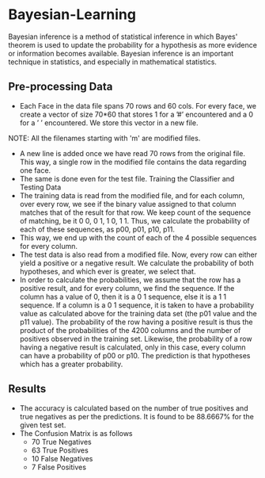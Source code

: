 # Bayesian-Learning
Bayesian inference is a method of statistical inference in which Bayes' theorem is used to update the probability for a hypothesis as more evidence or information becomes available. Bayesian inference is an important technique in statistics, and especially in mathematical statistics.

## Pre-processing Data

* Each Face in the data file spans 70 rows and 60 cols. For every face, we create a vector of
size 70*60 that stores 1 for a ’#’ encountered and a 0 for a ’ ’ encountered. We store this
vector in a new file.

 NOTE: All the filenames starting with 'm' are modified files.

*  A new line is added once we have read 70 rows from the original file. This way, a single row
in the modified file contains the data regarding one face.
* The same is done even for the test file.
Training the Classifier and Testing Data
* The training data is read from the modified file, and for each column, over every row, we see
if the binary value assigned to that column matches that of the result for that row. We keep
count of the sequence of matching, be it 0 0, 0 1, 1 0, 1 1. Thus, we calculate the probability of
each of these sequences, as p00, p01, p10, p11.
* This way, we end up with the count of each of the 4 possible sequences for every column.
* The test data is also read from a modified file. Now, every row can either yield a positive or
a negative result. We calculate the probability of both hypotheses, and which ever is greater,
we select that.
* In order to calculate the probabilities, we assume that the row has a positive result, and for
every column, we find the sequence. If the column has a value of 0, then it is a 0 1 sequence,
else it is a 1 1 sequence. If a column is a 0 1 sequence, it is taken to have a probability value
as calculated above for the training data set (the p01 value and the p11 value). The probability
of the row having a positive result is thus the product of the probabilities of the 4200
columns and the number of positives observed in the training set. Likewise, the probability of
a row having a negative result is calculated, only in this case, every column can have a probability
of p00 or p10. The prediction is that hypotheses which has a greater probability.


## Results

* The accuracy is calculated based on the number of true positives and true negatives as per
the predictions. It is found to be 88.6667% for the given test set.
* The Confusion Matrix is as follows
  * 70 True Negatives
  * 63 True Positives
  * 10 False Negatives
  * 7 False Positives
